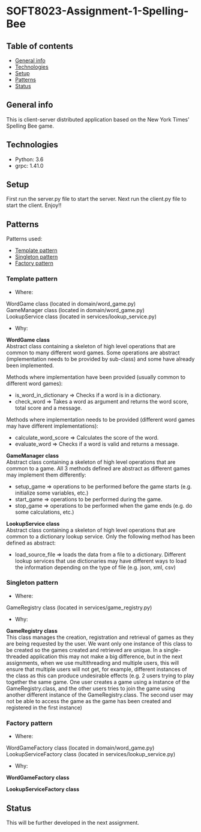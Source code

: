 # SOFT8023-Assignment-1-Spelling-Bee
 
## Table of contents
* [General info](#general-info)
* [Technologies](#technologies)
* [Setup](#setup)
* [Patterns](#patterns)
* [Status](#status)

## General info
This is client-server distributed application based on the New York Times’ Spelling Bee game.

## Technologies
* Python: 3.6
* grpc: 1.41.0

## Setup
First run the server.py file to start the server. Next run the client.py file to start the client. Enjoy!!

## Patterns
Patterns used:
* [Template pattern](#template-pattern)
* [Singleton pattern](#singleton-pattern)
* [Factory pattern](#factory-pattern)

### Template pattern

* Where:

WordGame class (located in domain/word_game.py)  
GameManager class (located in domain/word_game.py)  
LookupService class (located in services/lookup_service.py)  

* Why:

**WordGame class**  
Abstract class containing a skeleton of high level operations that are common to many different word games. Some operations are abstract (implementation needs to be provided by sub-class) and some have already been implemented.

Methods where implementation have been provided (usually common to different word games):
* is_word_in_dictionary => Checks if a word is in a dictionary.
* check_word => Takes a word as argument and returns the word score, total score and a message.
 
Methods where implementation needs to be provided (different word games may have different implementations):
* calculate_word_score => Calculates the score of the word.
* evaluate_word => Checks if a word is valid and returns a message.


**GameManager class**  
Abstract class containing a skeleton of high level operations that are common to a game. All 3 methods defined are abstract as different games may implement them differently:
* setup_game => operations to be performed before the game starts (e.g. initialize some variables, etc.)
* start_game => operations to be performed during the game.
* stop_game => operations to be performed when the game ends (e.g. do some calculations, etc.)


**LookupService class**  
Abstract class containing a skeleton of high level operations that are common to a dictionary lookup service. Only the following method has been defined as abstract: 
* load_source_file => loads the data from a file to a dictionary. Different lookup services that use dictionaries may have different ways to load the information depending on the type of file (e.g. json, xml, csv)


### Singleton pattern

* Where:

GameRegistry class (located in services/game_registry.py)

* Why:

**GameRegistry class**  
This class manages the creation, registration and retrieval of games as they are being requested by the user. We want only one instance of this class to be created so the games created and retrieved are unique. In a single-threaded application this may not make a big difference, but in the next assignments, when we use multithreading and multiple users, this will ensure that multiple users will not get, for example, different instances of the class as this can produce undesirable effects (e.g. 2 users trying to play together the same game. One user creates a game using a instance of the GameRegistry.class, and the other users tries to join the game using another different instance of the GameRegistry.class. The second user may not be able to access the game as the game has been created and registered in the first instance)


### Factory pattern

* Where:

WordGameFactory class (located in domain/word_game.py)
LookupServiceFactory class (located in services/lookup_service.py)

* Why:

**WordGameFactory class**



**LookupServiceFactory class**



## Status
This will be further developed in the next assignment.
